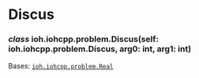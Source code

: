 # Discus


### _class_ ioh.iohcpp.problem.Discus(self: ioh.iohcpp.problem.Discus, arg0: int, arg1: int)
Bases: [`ioh.iohcpp.problem.Real`](ioh.iohcpp.problem.Real.md#ioh.iohcpp.problem.Real)
